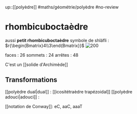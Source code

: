 up::[[polyèdre]]
#maths/géométrie/polyèdre #no-review 
# rhombicuboctaèdre
aussi **petit rhombicuboctaèdre**
symbole de shläfli : $r{\begin{Bmatrix}4\\3\end{Bmatrix}}$
![200](https://upload.wikimedia.org/wikipedia/commons/thumb/0/08/Rhombicuboctahedron.gif/220px-Rhombicuboctahedron.gif)

faces : 26
sommets : 24
arrêtes : 48

C'est un [[solide d'Archimède]]

## Transformations
[[polyèdre dual|dual]] : [[icositétraèdre trapézoidal]]
[[polyèdre adouci|adouci]] :

[[notation de Conway]]: eC, aaC, aaaT
